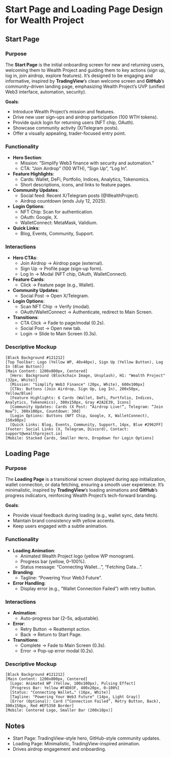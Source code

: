 # Start Page and Loading Page Design for Wealth Project

## Start Page

### Purpose
The **Start Page** is the initial onboarding screen for new and returning users, welcoming them to Wealth Project and guiding them to key actions (sign up, log in, join airdrop, explore features). It’s designed to be engaging and informative, inspired by **TradingView**’s clean welcome screen and **GitHub**’s community-driven landing page, emphasizing Wealth Project’s UVP (unified Web3 interface, automation, security).

**Goals**:
- Introduce Wealth Project’s mission and features.
- Drive new user sign-ups and airdrop participation (100 WTH tokens).
- Provide quick login for returning users (NFT chip, OAuth).
- Showcase community activity (X/Telegram posts).
- Offer a visually appealing, trader-focused entry point.

### Functionality
- **Hero Section**:
  - Mission: “Simplify Web3 finance with security and automation.”
  - CTA: “Join Airdrop” (100 WTH), “Sign Up”, “Log In”.
- **Feature Highlights**:
  - Cards: Wallet, DeFi, Portfolio, Indices, Analytics, Tokenomics.
  - Short descriptions, icons, and links to feature pages.
- **Community Updates**:
  - Social feed: Recent X/Telegram posts (@WealthProject).
  - Airdrop countdown (ends July 12, 2025).
- **Login Options**:
  - NFT Chip: Scan for authentication.
  - OAuth: Google, X.
  - WalletConnect: MetaMask, Validium.
- **Quick Links**:
  - Blog, Events, Community, Support.

### Interactions
- **Hero CTAs**:
  - Join Airdrop → Airdrop page (external).
  - Sign Up → Profile page (sign-up form).
  - Log In → Modal (NFT chip, OAuth, WalletConnect).
- **Feature Cards**:
  - Click → Feature page (e.g., Wallet).
- **Community Updates**:
  - Social Post → Open X/Telegram.
- **Login Options**:
  - Scan NFT Chip → Verify (modal).
  - OAuth/WalletConnect → Authenticate, redirect to Main Screen.
- **Transitions**:
  - CTA Click → Fade to page/modal (0.2s).
  - Social Post → Open new tab.
  - Login → Slide to Main Screen (0.3s).

### Descriptive Mockup
```
[Black Background #121212]
[Top Toolbar: Logo (Yellow WP, 40x40px), Sign Up (Yellow Button), Log In (Blue Button)]
[Main Content: 1200x800px, Centered]
  [Hero: Background (Blockchain Image, Unsplash), H1: "Wealth Project" (32px, White)]
  [Mission: "Simplify Web3 Finance" (20px, White), 600x100px]
  [CTAs: Buttons (Join Airdrop, Sign Up, Log In), 200x50px, Yellow/Blue]
  [Feature Highlights: 6 Cards (Wallet, DeFi, Portfolio, Indices, Analytics, Tokenomics), 300x150px, Gray #2A2E39, Icons]
  [Community Updates: Cards (X Post: “Airdrop Live!”, Telegram: “Join Now”), 300x100px, Countdown: 30d]
  [Login Options: Buttons (NFT Chip, Google, X, WalletConnect), 150x80px]
  [Quick Links: Blog, Events, Community, Support, 14px, Blue #2962FF]
[Footer: Social Links (X, Telegram, Discord), Contact: support@wealthproject.io]
[Mobile: Stacked Cards, Smaller Hero, Dropdown for Login Options]
```

## Loading Page

### Purpose
The **Loading Page** is a transitional screen displayed during app initialization, wallet connection, or data fetching, ensuring a smooth user experience. It’s minimalistic, inspired by **TradingView**’s loading animations and **GitHub**’s progress indicators, reinforcing Wealth Project’s tech-forward branding.

**Goals**:
- Provide visual feedback during loading (e.g., wallet sync, data fetch).
- Maintain brand consistency with yellow accents.
- Keep users engaged with a subtle animation.

### Functionality
- **Loading Animation**:
  - Animated Wealth Project logo (yellow WP monogram).
  - Progress bar (yellow, 0–100%).
  - Status message: “Connecting Wallet…”, “Fetching Data…”.
- **Branding**:
  - Tagline: “Powering Your Web3 Future”.
- **Error Handling**:
  - Display error (e.g., “Wallet Connection Failed”) with retry button.

### Interactions
- **Animation**:
  - Auto-progress bar (2–5s, adjustable).
- **Error**:
  - Retry Button → Reattempt action.
  - Back → Return to Start Page.
- **Transitions**:
  - Complete → Fade to Main Screen (0.3s).
  - Error → Pop-up error modal (0.2s).

### Descriptive Mockup
```
[Black Background #121212]
[Main Content: 1200x800px, Centered]
  [Logo: Animated WP (Yellow, 100x100px), Pulsing Effect]
  [Progress Bar: Yellow #F4D03F, 400x20px, 0–100%]
  [Status: "Connecting Wallet…" (16px, White)]
  [Tagline: "Powering Your Web3 Future" (14px, Light Gray)]
  [Error (Optional): Card (“Connection Failed”, Retry Button, Back), 300x150px, Red #EF5350 Border]
[Mobile: Centered Logo, Smaller Bar (200x10px)]
```

## Notes
- Start Page: TradingView-style hero, GitHub-style community updates.
- Loading Page: Minimalistic, TradingView-inspired animation.
- Drives airdrop engagement and onboarding.